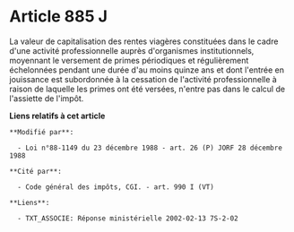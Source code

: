 # Article 885 J

La valeur de capitalisation des rentes viagères constituées dans le cadre d'une activité professionnelle auprès d'organismes
institutionnels, moyennant le versement de primes périodiques et régulièrement échelonnées pendant une durée d'au moins
quinze ans et dont l'entrée en jouissance est subordonnée à la cessation de l'activité professionnelle à raison de laquelle
les primes ont été versées, n'entre pas dans le calcul de l'assiette de l'impôt.

**Liens relatifs à cet article**

	**Modifié par**:

	  - Loi n°88-1149 du 23 décembre 1988 - art. 26 (P) JORF 28 décembre 1988

	**Cité par**:

	  - Code général des impôts, CGI. - art. 990 I (VT)

	**Liens**:

	  - TXT_ASSOCIE: Réponse ministérielle 2002-02-13 7S-2-02
